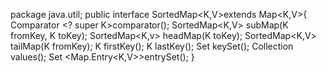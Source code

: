 package java.util;
public interface SortedMap<K,V>extends Map<K,V>{
  Comparator <? super K>comparator();
  SortedMap<K,V> subMap(K fromKey, K toKey);
  SortedMap<K,v> headMap(K toKey);
  SortedMap<K,V> tailMap(K fromKey);
  K firstKey();
  K lastKey();
  Set<K> keySet();
  Collection<V> values();
  Set <Map.Entry<K,V>>entrySet();
}
